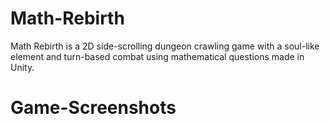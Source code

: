 # Math-Rebirth
Math Rebirth is a 2D side-scrolling dungeon crawling game with a soul-like element and turn-based combat using mathematical questions made in Unity.

# Game-Screenshots

